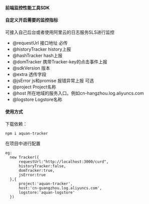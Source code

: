 #### 前端监控性能工具SDK

#### 自定义开启需要的监控指标
可接入自己后台或者使用阿里云的日志服务SLS进行监控

 * @requestUrl      接口地址 必传
 * @historyTracker  history上报
 * @hashTracker     hash上报
 * @domTracker      携带Tracker-key的点击事件上报
 * @sdkVersion      版本
 * @extra           透传字段
 * @jsError         js和promise 报错异常上报
    可选
 * @project         Project名称
 * @host            所在地域的服务入口。例如cn-hangzhou.log.aliyuncs.com
 * @logstore        Logstore名称


#### 使用方式
下载依赖：
```
npm i aquan-tracker
```

在项目中进行配置
``` 
eg:
  new Tracker({
      requestUrl:"http://localhost:3000/curd",
      historyTracker:false,
      domTracker:true,
      jsError:true
  },{
      project:'aquan-tracker',
      host:'cn-guangzhou.log.aliyuncs.com',
      logstore:'aquan-logstore'
  })
``` 